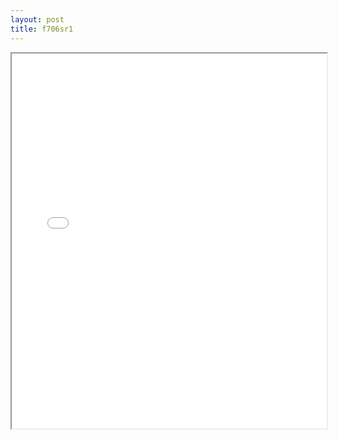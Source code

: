 ```yaml
---
layout: post
title: f706sr1
---
```


<div class="pdf-container">
<iframe src="/ea/assets/pdfs/misc/f706sr1.pdf" height="600" width="100%" allowFullScreen="true"></iframe>
</div>

